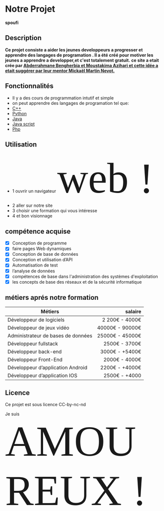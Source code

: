 # Notre Projet 
**spoufi**


## Description

**Ce projet consiste a aider les jeunes developpeurs a progresser et apprendre des langages de programation . Il a été créé pour motiver les jeunes a apprendre a developper,et c'est totalement gratuit.**
**ce site a etait crée par [Abderrahmane Bengherbia et Moustakima Azihari et cette idée a etait suggérer par leur mentor Mickaël Martin Nevot.](https://mail.google.com/mail/u/0?ui=2&ik=dbc75c15e0&attid=0.1&permmsgid=msg-f:1778909539673039008&th=18aff4cd1fc3e0a0&view=fimg&fur=ip&sz=s0-l75-ft&attbid=ANGjdJ_UuqyxNLnGigvUxnOzdXEmn7jxUQqAa6_80akTY7HcksohUSVKw7n1Gnpl2pOkxhaqMTTLKdDXXvljo-KicSz7KZ-Irrf6cw70_3CY-wIXRs1ILs0eBCPsg6Q&disp=emb&realattid=18aff4befc4c933a96a1)**


## Fonctionnalités

- Il y a des cours de programmation intutif et simple
- on peut apprendre des langages de programation tel que:
- [C++](https://fr.wikipedia.org/wiki/C%2B%2B)
- [Python](https://fr.wikipedia.org/wiki/Python_(langage))
-  [Java](https://fr.wikipedia.org/wiki/Java_(langage))
- [Java script](https://fr.wikipedia.org/wiki/JavaScript)
- [Php](https://fr.wikipedia.org/wiki/PHP)


## Utilisation

- 1 ouvrir un navigateur <span style="font-family:Papyrus; font-size:10em;"> web !</span> 
- 2 aller sur notre site 
- 3 choisir une formation qui vous intéresse 
- 4 et bon visionnage

## compétence acquise
-  [x]  Conception de programme
-  [x]  faire pages Web dynamiques
-  [x]  Conception de base de données
-  [x]  Conception et utilisation d’API
-  [x]  Automatisation de test
-  [x]  l’analyse de données
-  [x]  compétences de base dans l'administration des systèmes d'exploitation
-  [x]   les concepts de base des réseaux et de la sécurité informatique

## métiers aprés notre formation
| Métiers        |  salaire  |
| ------------- | -----:|
| Développeur de logiciels    | 2 200€ - 4000€  |
| Développeur de jeux vidéo   |   40000€ - 90000€  |
| Administrateur de bases de données    |   25000€  - 45000€  |
| Développeur fullstack       | 2500€  - 3700€  |
| Développeur back-end        |   3000€ - +5400€  |
| Développeur Front-End       |    2000€ - 4000€  |
| Développeur d’application Android   |   2200€ - +4000€  |
| Développeur d’application IOS   |    2500€ - +4000 |


## Licence

Ce projet est sous licence CC-by-nc-nd


Je suis <span style="font-family:Papyrus; font-size:10em;">AMOUREUX !</span>

